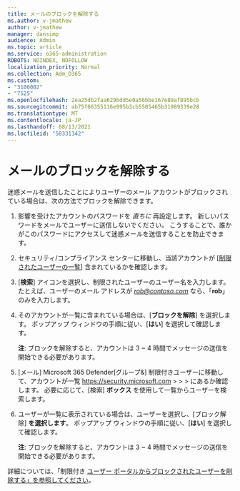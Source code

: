 ```yaml
---
title: メールのブロックを解除する
ms.author: v-jmathew
author: v-jmathew
manager: dansimp
audience: Admin
ms.topic: article
ms.service: o365-administration
ROBOTS: NOINDEX, NOFOLLOW
localization_priority: Normal
ms.collection: Adm_O365
ms.custom:
- "3100002"
- "7525"
ms.openlocfilehash: 2ea25db2faa629bdd5e0a56bbe167e89af895bcb
ms.sourcegitcommit: ab75f66355116e995b3cb5505465b31989339e28
ms.translationtype: MT
ms.contentlocale: ja-JP
ms.lasthandoff: 08/13/2021
ms.locfileid: "58331342"
---
```

# <a name="unblock-email"></a>メールのブロックを解除する

迷惑メールを送信したことによりユーザーのメール アカウントがブロックされている場合は、次の方法でブロックを解除できます。

1. 影響を受けたアカウントのパスワードを *直ちに* 再設定します。 新しいパスワードをメールでユーザーに送信しないでください。 こうすることで、誰かがこのパスワードにアクセスして迷惑メールを送信することを防止できます。
2. セキュリティ/コンプライアンス センターに移動し、当該アカウントが [[制限されたユーザーの一覧](https://protection.office.com/#/restrictedusers)] 含まれているかを確認します。
3. [**検索**] アイコンを選択し、制限されたユーザーのユーザー名を入力します。 たとえば、ユーザーのメール アドレスが *rob@contoso.com* なら、「**rob**」 のみを入力します。
4. そのアカウントが一覧に含まれている場合は、[**ブロックを解除**] を選択します。 ポップアップ ウィンドウの手順に従い、[**はい**] を選択して確認します。  
    
    **注**: ブロックを解除すると、アカウントは 3 ~ 4 時間でメッセージの送信を開始できる必要があります。
2. [メール] Microsoft 365 Defender[グループ&] 制限付きユーザーに移動して、アカウントが一覧 <https://security.microsoft.com> \>  \>  \> にあるか確認します。 必要に応じて、[検索] **ボックス** を使用して一覧からユーザーを検索します。
3. ユーザーが一覧に表示されている場合は、ユーザーを選択し、[ブロック解除] **を選択します**。 ポップアップ ウィンドウの手順に従い、[**はい**] を選択して確認します。

   **注**: ブロックを解除すると、アカウントは 3 ~ 4 時間でメッセージの送信を開始できる必要があります。

詳細については、「制限付き [ユーザー ポータルからブロックされたユーザーを削除する」を参照してください](https://docs.microsoft.com/microsoft-365/security/office-365-security/removing-user-from-restricted-users-portal-after-spam)。
